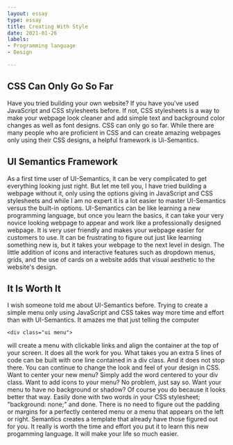 ```yaml
---
layout: essay
type: essay
title: Creating With Style
date: 2021-01-26
labels:
- Programming language
- Design

---
```


## CSS Can Only Go So Far

Have you tried building your own website? If you have you've used JavaScript and CSS stylesheets before. If not, CSS stylesheets is a way to make your webpage look cleaner and add simple text and background color changes as well as font designs. CSS can only go so far. While there are many people who are proficient in CSS and can create amazing webpages only using their CSS designs, a helpful framework is Ui-Semantics. 

## UI Semantics Framework

As a first time user of UI-Semantics, it can be very complicated to get everything looking just right. But let me tell you, I have tried building a webpage without it, only using the options giving in JavaScript and CSS stylesheets and while I am no expert it is a lot easier to master UI-Semantics versus the built-in options. UI-Semantics can be like learning a new programming language, but once you learn the basics, it can take your very novice looking webpage to appear and work like a professionally designed webpage. It is very user friendly and makes your webpage easier for customers to use. It can be frustrating to figure out just like learning something new is, but it takes your webpage to the next level in design. The little addition of icons and interactive features such as dropdown menus, grids, and the use of cards on a website adds that visual aesthetic to the website's design.  

## It Is Worth It

I wish someone told me about UI-Semantics before. Trying to create a simple menu only using JavaScript and CSS takes way more time and effort than with UI-Semantics. It amazes me that just telling the computer 

```
<div class="ui menu"> 
``` 

will create a menu with clickable links and align the container at the top of your screen. It does all the work for you. What takes you an extra 5 lines of code can be built with one line contained in a div class. And it does not stop there. You can continue to change the look and feel of your design in CSS. Want to center your new menu? Simply add the word centered to your div class. Want to add icons to your menu? No problem, just say so. Want your menu to have no background or shadow? Of course you do because it looks better that way. Easily done with two words in your CSS stylesheet; "background: none;" and done. There is no need to figure out the padding or margins for a perfectly centered menu or a menu that appears on the left or right. Semantics creates a template that already have those figured out for you. It really is worth the time and effort you put it to learn this new progamming language. It will make your life so much easier. 

